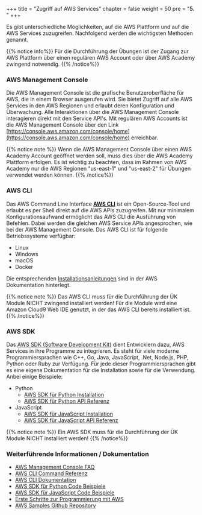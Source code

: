 +++
title = "Zugriff auf AWS Services"
chapter = false
weight = 50
pre = "<b>5. </b>"
+++

Es gibt unterschiedliche Möglichkeiten, auf die AWS Plattform und auf die AWS Services zuzugreifen. 
Nachfolgend werden die wichtigsten Methoden genannt. 

{{% notice info%}}
Für die Durchführung der Übungen ist der Zugang zur AWS Plattform über einen regulären AWS Account oder über AWS Academy zwingend notwendig.
{{% /notice%}}

### AWS Management Console
Die AWS Management Console ist die grafische Benutzeroberfläche für AWS, die in einem Browser ausgerufen wird. 
Sie bietet Zugriff auf alle AWS Services in den AWS Regionen und erlaubt deren Konfiguration und Überwachung. 
Alle Interaktionen über die AWS Management Console interagieren direkt mit den Service API's. 
Mit regulären AWS Accounts ist die AWS Management Console über den Link 
[https://console.aws.amazon.com/console/home](https://console.aws.amazon.com/console/home) erreichbar. 

{{% notice note %}}
Wenn die AWS Management Console über einen AWS Academy Account geöffnet werden soll, muss dies über die AWS Academy 
Plattform erfolgen. Es ist wichtig zu beachten, dass im Rahmen von AWS Academy nur die AWS Regionen "us-east-1" und 
"us-east-2" für Übungen verwendet werden können.
{{% /notice%}}

### AWS CLI
Das AWS Command Line Interface **[AWS CLI](https://aws.amazon.com/de/cli/)** ist ein Open-Source-Tool und erlaubt es per Shell
direkt auf die AWS APIs zuzugreifen. Mit nur minimalem Konfigurationsaufwand ermöglicht das AWS CLI die Ausführung von 
Befehlen. Dabei werden die gleichen AWS Service APIs angesprochen, wie bei der AWS Management Console. Das AWS CLI ist 
für folgende Betriebssysteme verfügbar: 
* Linux
* Windows
* macOS
* Docker

Die entsprechenden [Installationsanleitungen](https://docs.aws.amazon.com/de_de/cli/latest/userguide/install-cliv2.html) sind
in der AWS Dokumentation hinterlegt.

{{% notice note %}}
Das AWS CLI muss für die Durchführung der ÜK Module NICHT zwingend installiert werden! Für die Module wird eine 
Amazon Cloud9 Web IDE genutzt, in der das AWS CLI bereits installiert ist.
{{% /notice%}}

### AWS SDK

Das [AWS SDK (Software Development Kit)](https://aws.amazon.com/de/tools/) dient Entwicklern dazu, 
AWS Services in ihre Programme zu integrieren. Es steht für viele moderne Programmiersprachen wie C++, Go, Java, 
JavaScript, .Net, Node.js, PHP, Python oder Ruby zur Verfügung. Für jede dieser Programmiersprachen gibt es eine eigene Dokumentation für die Installation sowie für die Verwendung. Anbei einige Beispiele:

* Python
  * [AWS SDK für Python Installation](https://aws.amazon.com/de/sdk-for-python/)
  * [AWS SDK für Python API Referenz](https://boto3.amazonaws.com/v1/documentation/api/latest/index.html)
* JavaScript
  * [AWS SDK für JavaScript Installation](https://aws.amazon.com/de/sdk-for-javascript/)
  * [AWS SDK für JavaScript API Referenz](https://docs.aws.amazon.com/AWSJavaScriptSDK/latest/index.html)

{{% notice note %}}
Ein AWS SDK muss für die Durchführung der ÜK Module NICHT installiert werden!
{{% /notice%}}


### Weiterführende Informationen / Dokumentation
* [AWS Management Console FAQ](https://aws.amazon.com/de/console/faq-console/)
* [AWS CLI Command Referenz](https://docs.aws.amazon.com/cli/latest/reference/)
* [AWS CLI Dokumentation](https://docs.aws.amazon.com/de_de/cli/latest/userguide/cli-chap-welcome.html)
* [AWS SDK für Python Code Beispiele](https://boto3.amazonaws.com/v1/documentation/api/latest/guide/examples.html)
* [AWS SDK für JavaScript Code Beispiele](https://boto3.amazonaws.com/v1/documentation/api/latest/guide/examples.html)
* [Erste Schritte zur Programmierung mit AWS](https://aws.amazon.com/de/developer/)
* [AWS Samples Github Repository](https://github.com/aws-samples)